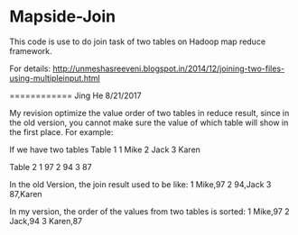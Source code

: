 Mapside-Join
============
This code is use to do join task of two tables on Hadoop map reduce framework.

For details: http://unmeshasreeveni.blogspot.in/2014/12/joining-two-files-using-multipleinput.html

============
Jing He
8/21/2017

My revision optimize the value order of two tables in reduce result, since in the old version, you cannot make sure the value of which table will show in the first place. For example:

If we have two tables
Table 1
1	Mike
2	Jack
3	Karen

Table 2
1	97
2	94
3	87

In the old Version, the join result used to be like:
1	Mike,97
2	94,Jack
3	87,Karen

In my version, the order of the values from two tables is sorted:
1	Mike,97
2	Jack,94
3	Karen,87